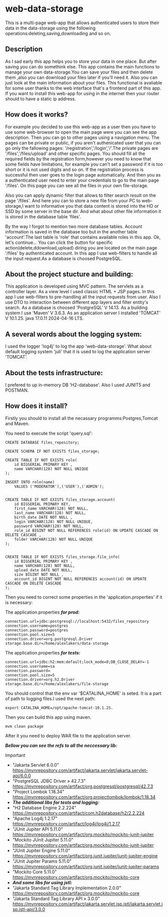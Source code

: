 # web-data-storage
This is a multi-page web-app that allows authenticated users to store their data in the data-storage using the following operations:deleting,saving,downloading and so on.
## Description
As I sad early this app helps you to store your data in one place. But after saving you can do somethink else. This app contains the main functions to manage your own 
data-storage.You can save your files and then delete them ,also you can download your files later if you'll need it.
Also you can just look at the main information about your files. This functional is avaliable for some user thanks to the web interface that's a frontend part of this app.
If you want to install this web-app for using in the internet then your router should to have a static ip address.

## How does it works?
For example you decided to use this web-app as a user then you have to use some web-browser to open the main page were you can see the app description.
Then you can go to other pages using a navigation menu. The pages can be private or public, if you aren't authenicated user that you can go only the fallowing pages:
'/registration','/login','/'.The private pages are '/files','/files/upload' and other specific pages. You should fill all the required fields by the registration form,however you need to know that some 
fields have limitations, for example you can't set a password if it is too short or it is not used digits and so on. If the registration process is successful then user goes to the login page automatically.
And then you as a authenticated user need to enter your credentials to go to the main page '/files'. On this page you can see all the files in your own file-storage.

  Also you can apply dynamic filter that allows to filter search result on the page '/files'. 
And here you can to store a new file from your PC to web-storage,I want to informative you that data content is stored into the HD or SSD by some server in the base dir. And what about other file information it is stored in the database table 'files'.

  By the way I forgot to mention two more database tables.
Account information is saved in the database too but in the another table 'account'.The last table is 'role' that contains available roles in this app.
Ok, let's continue... You can click the button for specific action(delete,ddownload,upload) diring you are located on the main page '/files' by authenticated account.
In this app I use web-filters to handle all the input request.As a database is choosed PostgreSQL.  

## About the project stucture and building:
This application is developed using MVC pattern.
  The servlets as a controller layer. 
  As a view level I used classic HTML + JSP pages.
  In this app I use web-filters to pre-handling all the input requests from user.
  Also I use DTO to interaction between different app layers and filter entity's search.
  As a database is choosed 'PostgreSQL' V 14.13.
  As a building system I use 'Maven' V 3.6.3.
  As an application server I installed 'TOMCAT' V 10.1.25.
  java 17.0.11 2024-04-16 LTS.

## A several words about the logging system:
I used the logger 'log4j' to log the app 'web-data-storage'.
  What about default logging system 'juli' that it is used to log the application server 'TOMCAT'.

## About the tests infrastructure:
I prefered to up in-memory DB 'H2-database'. Also I used JUNIT5 and POSTMAN.

## How does it install?

Firstly you should to install all the necassary programms:Postgres,Tomcat and Maven.

You need to execute the script 'query.sql':

```
CREATE DATABASE files_repository;

CREATE SCHEMA IF NOT EXISTS files_storage;

CREATE TABLE IF NOT EXISTS role(
    id BIGSERIAL PRIMARY KEY ,
    name VARCHAR(128) NOT NULL UNIQUE
);

INSERT INTO role(name) 
    VALUES ('MODERATOR'),('USER'),('ADMIN');


CREATE TABLE IF NOT EXISTS files_storage.account(
    id BIGSERIAL PRIMARY KEY,
    first_name VARCHAR(128) NOT NULL,
    last_name VARCHAR(128) NOT NULL,
    birth_date DATE NOT NULL ,
    login VARCHAR(128) NOT NULL UNIQUE,
    password VARCHAR(128) NOT NULL,
    role_id BIGINT NOT NULL REFERENCES role(id) ON UPDATE CASCADE ON DELETE CASCADE ,
    folder VARCHAR(128) NOT NULL UNIQUE
);


CREATE TABLE IF NOT EXISTS files_storage.file_info(
    id BIGSERIAL PRIMARY KEY ,
    name VARCHAR(128) NOT NULL,
    upload_date DATE NOT NULL,
    size BIGINT NOT NULL ,
    account_id BIGINT NOT NULL REFERENCES account(id) ON UPDATE CASCADE ON DELETE CASCADE
);

```




Then you need to correct some properties in the 'application.properties' if it is necessary:

The application.properties ***for prod:***

```properties
connection.url=jdbc:postgresql://localhost:5432/files_repository
connection.username=postgres
connection.password=postgres
connection.pool.size=5
connection.driver=org.postgresql.Driver
storage.base.dir=/home/alexlakers/data-storage
```

The application.properties ***for tests:***
```
connection.url=jdbc:h2:mem:default;lock_mode=0;DB_CLOSE_DELAY=-1
connection.username=sa
connection.password=
connection.pool.size=5
connection.driver=org.h2.Driver
storage.base.dir=/home/alexlakers/file-storage
```

You should control that the env var '$CATALINA_HOME' is seted.
It is a part of path to logging files.I used the next path:

```
export CATALINA_HOME=/opt/apache-tomcat-10.1.25.
```


Then you can build this app using maven.
```
mvm clean package
```

After it you need to deploy WAR file to the application server.


***Bellow you can see the refs to all the neccessary  lib:***

> [!IMPORTANT]
> - "Jakarta Servlet 6.0.0" https://mvnrepository.com/artifact/jakarta.servlet/jakarta.servlet-api/6.0.0
> - "PostgreSQL JDBC Driver » 42.7.3" https://mvnrepository.com/artifact/org.postgresql/postgresql/42.7.3
> - "Project Lombok 1.18.34" https://mvnrepository.com/artifact/org.projectlombok/lombok/1.18.34
> - ***The additional libs for tests and logging:***
> - "H2 Database Engine 2.2.224" https://mvnrepository.com/artifact/com.h2database/h2/2.2.224
> - "Apache Log4j  1.2.17" https://mvnrepository.com/artifact/log4j/log4j/1.2.17
> - "JUnit Jupiter API 5.11.0" https://mvnrepository.com/artifact/org.mockito/mockito-junit-jupiter
> - "Mockito JUnit Jupiter 5.11.0" https://mvnrepository.com/artifact/org.mockito/mockito-junit-jupiter
> - "JUnit Jupiter Engine 5.11.0" https://mvnrepository.com/artifact/org.junit.jupiter/junit-jupiter-engine
> - "JUnit Jupiter Params 5.11.0" https://mvnrepository.com/artifact/org.junit.jupiter/junit-jupiter-params
> - "Mockito Core 5.11.0" https://mvnrepository.com/artifact/org.mockito/mockito-core
> - ***And some libs for using jstl:***
> - "Jakarta Standard Tag Library Implementation 2.0.0" https://mvnrepository.com/artifact/org.mockito/mockito-core
> - "Jakarta Standard Tag Library API » 3.0.0" https://mvnrepository.com/artifact/jakarta.servlet.jsp.jstl/jakarta.servlet.jsp.jstl-api/3.0.0
